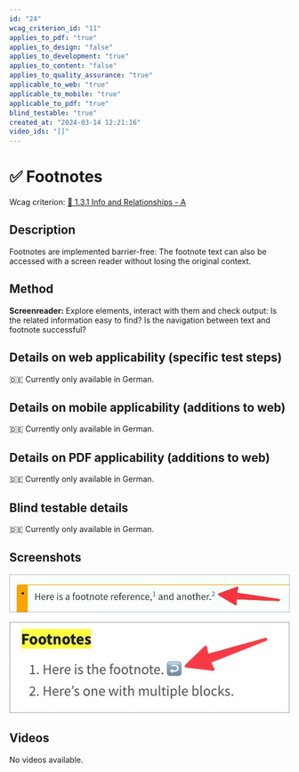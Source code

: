 ```yaml
---
id: "24"
wcag_criterion_id: "11"
applies_to_pdf: "true"
applies_to_design: "false"
applies_to_development: "true"
applies_to_content: "false"
applies_to_quality_assurance: "true"
applicable_to_web: "true"
applicable_to_mobile: "true"
applicable_to_pdf: "true"
blind_testable: "true"
created_at: "2024-03-14 12:21:16"
video_ids: "[]"
---
```


# ✅ Footnotes

Wcag criterion: [📜 1.3.1 Info and Relationships - A](..)

## Description

Footnotes are implemented barrier-free: The footnote text can also be accessed with a screen reader without losing the original context.

## Method

**Screenreader:** Explore elements, interact with them and check output: Is the related information easy to find? Is the navigation between text and footnote successful?

## Details on web applicability (specific test steps)

🇩🇪 Currently only available in German.

## Details on mobile applicability (additions to web)

🇩🇪 Currently only available in German.

## Details on PDF applicability (additions to web)

🇩🇪 Currently only available in German.

## Blind testable details

🇩🇪 Currently only available in German.

## Screenshots

![Fussnoten sind in-Page Anker-Links...](images/fussnoten-sind-in-page-anker-links.png)

![...und verlinken zurück!](images/und-verlinken-zurck.png)

## Videos

No videos available.
